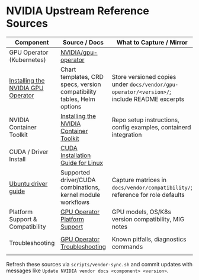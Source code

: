 # NVIDIA Upstream Reference Sources

| Component | Source / Docs | What to Capture / Mirror | Usage in Repo |
| --- | --- | --- | --- |
| GPU Operator (Kubernetes) | [NVIDIA/gpu-operator](https://github.com/NVIDIA/gpu-operator)  
[Installing the NVIDIA GPU Operator](https://docs.nvidia.com/datacenter/cloud-native/gpu-operator/latest/getting-started.html) | Chart templates, CRD specs, version compatibility tables, Helm options | Store versioned copies under `docs/vendor/gpu-operator/<version>/`; include README excerpts |
| NVIDIA Container Toolkit | [Installing the NVIDIA Container Toolkit](https://docs.nvidia.com/datacenter/cloud-native/container-toolkit/install-guide.html) | Repo setup instructions, config examples, containerd integration | Mirror key sections in `docs/vendor/container-toolkit/`; keep install steps in scripts |
| CUDA / Driver Install | [CUDA Installation Guide for Linux](https://docs.nvidia.com/cuda/cuda-installation-guide-linux/)  
[Ubuntu driver guide](https://www.ipserverone.info/knowledge-base/installing-nvidia-gpu-driver-on-ubuntu-a-step-by-step-guide/) | Supported driver/CUDA combinations, kernel module workflows | Capture matrices in `docs/vendor/compatibility/`; reference for role defaults |
| Platform Support & Compatibility | [GPU Operator Platform Support](https://docs.nvidia.com/datacenter/cloud-native/gpu-operator/latest/platform-support.html) | GPU models, OS/K8s version compatibility, MIG notes | Maintain `docs/vendor/compatibility/platform-support.md` for quick lookup |
| Troubleshooting | [GPU Operator Troubleshooting](https://docs.nvidia.com/datacenter/cloud-native/gpu-operator/latest/troubleshooting.html) | Known pitfalls, diagnostics commands | Integrate into `docs/runbooks/troubleshooting.md` with upstream references |

Refresh these sources via `scripts/vendor-sync.sh` and commit updates with messages like `Update NVIDIA vendor docs <component> <version>`.
